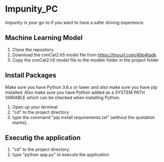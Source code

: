 # Impunity_PC
Impunity is your go-to if you want to have a safer driving experience.

## Machine Learning Model
1. Clone the repository
2. Download the cnnCat2.h5 model file from https://tinyurl.com/49p4tqdk
3. Copy the cnnCat2.h5 model file to the models folder in the project folder

## Install Packages
Make sure you have Python 3.6.x or lower and also make sure you have pip installed.
Also make sure you have Python added as a SYSTEM PATH VARIABLE which can be checked when installing Python.

1. Open up your terminal
2. "cd" to the project directory
3. type the command "pip install requirements.txt" (without the quotation marks).

## Executig the application

1. "cd" to the project directory.
2. type "python app.py" to execute the application
